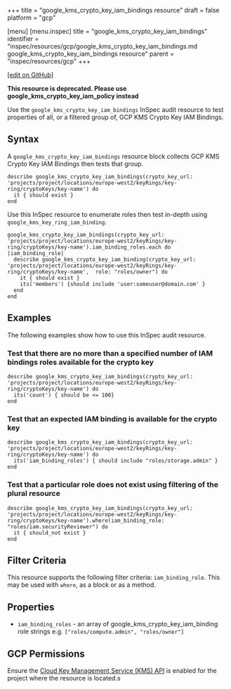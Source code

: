 +++
title = "google_kms_crypto_key_iam_bindings resource"
draft = false
platform = "gcp"

[menu]
  [menu.inspec]
    title = "google_kms_crypto_key_iam_bindings"
    identifier = "inspec/resources/gcp/google_kms_crypto_key_iam_bindings.md google_kms_crypto_key_iam_bindings resource"
    parent = "inspec/resources/gcp"
+++

[\[edit on GitHub\]](https://github.com/inspec/inspec/blob/master/docs-chef-io/content/inspec/resources/google_kms_crypto_key_iam_bindings.md)

**This resource is deprecated. Please use google_kms_crypto_key_iam_policy instead**

Use the `google_kms_crypto_key_iam_bindings` InSpec audit resource to test properties of all, or a filtered group of, GCP KMS Crypto Key IAM Bindings.

## Syntax

A `google_kms_crypto_key_iam_bindings` resource block collects GCP KMS Crypto Key IAM Bindings then tests that group.

    describe google_kms_crypto_key_iam_bindings(crypto_key_url: 'projects/project/locations/europe-west2/keyRings/key-ring/cryptoKeys/key-name') do
      it { should exist }
    end

Use this InSpec resource to enumerate roles then test in-depth using `google_kms_key_ring_iam_binding`.

    google_kms_crypto_key_iam_bindings(crypto_key_url: 'projects/project/locations/europe-west2/keyRings/key-ring/cryptoKeys/key-name').iam_binding_roles.each do |iam_binding_role|
      describe google_kms_crypto_key_iam_binding(crypto_key_url:  'projects/project/locations/europe-west2/keyRings/key-ring/cryptoKeys/key-name',  role: "roles/owner") do
        it { should exist }
        its('members') {should include 'user:someuser@domain.com' }
      end
    end

## Examples

The following examples show how to use this InSpec audit resource.

### Test that there are no more than a specified number of IAM bindings roles available for the crypto key

    describe google_kms_crypto_key_iam_bindings(crypto_key_url: 'projects/project/locations/europe-west2/keyRings/key-ring/cryptoKeys/key-name') do
      its('count') { should be <= 100}
    end

### Test that an expected IAM binding is available for the crypto key

    describe google_kms_crypto_key_iam_bindings(crypto_key_url: 'projects/project/locations/europe-west2/keyRings/key-ring/cryptoKeys/key-name') do
      its('iam_binding_roles') { should include "roles/storage.admin" }
    end

### Test that a particular role does not exist using filtering of the plural resource

    describe google_kms_crypto_key_iam_bindings(crypto_key_url: 'projects/project/locations/europe-west2/keyRings/key-ring/cryptoKeys/key-name').where(iam_binding_role: "roles/iam.securityReviewer") do
      it { should_not exist }
    end

## Filter Criteria

This resource supports the following filter criteria: `iam_binding_role`. This may be used with `where`, as a block or as a method.

## Properties

- `iam_binding_roles` - an array of google_kms_crypto_key_iam_binding role strings e.g. `["roles/compute.admin", "roles/owner"]`

## GCP Permissions

Ensure the [Cloud Key Management Service (KMS) API](https://console.cloud.google.com/apis/library/cloudkms.googleapis.com/) is enabled for the project where the resource is located.s
